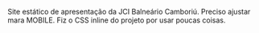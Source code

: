 Site estático de apresentação da JCI Balneário Camboriú. Preciso ajustar mara MOBILE. Fiz o CSS inline do projeto por usar poucas coisas. 
